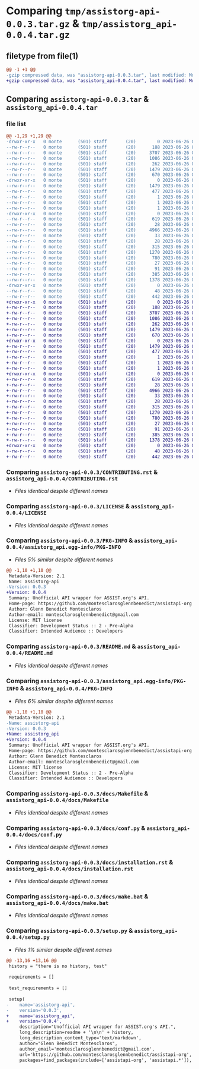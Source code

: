 # Comparing `tmp/assistorg-api-0.0.3.tar.gz` & `tmp/assistorg_api-0.0.4.tar.gz`

## filetype from file(1)

```diff
@@ -1 +1 @@
-gzip compressed data, was "assistorg-api-0.0.3.tar", last modified: Mon Jun 26 03:48:49 2023, max compression
+gzip compressed data, was "assistorg_api-0.0.4.tar", last modified: Mon Jun 26 03:58:44 2023, max compression
```

## Comparing `assistorg-api-0.0.3.tar` & `assistorg_api-0.0.4.tar`

### file list

```diff
@@ -1,29 +1,29 @@
-drwxr-xr-x   0 monte      (501) staff       (20)        0 2023-06-26 03:48:49.962809 assistorg-api-0.0.3/
--rw-r--r--   0 monte      (501) staff       (20)      188 2023-06-26 03:31:11.000000 assistorg-api-0.0.3/AUTHORS.rst
--rw-r--r--   0 monte      (501) staff       (20)     3707 2023-06-26 03:31:11.000000 assistorg-api-0.0.3/CONTRIBUTING.rst
--rw-r--r--   0 monte      (501) staff       (20)     1086 2023-06-26 03:31:11.000000 assistorg-api-0.0.3/LICENSE
--rw-r--r--   0 monte      (501) staff       (20)      262 2023-06-26 03:31:11.000000 assistorg-api-0.0.3/MANIFEST.in
--rw-r--r--   0 monte      (501) staff       (20)     1479 2023-06-26 03:48:49.962870 assistorg-api-0.0.3/PKG-INFO
--rw-r--r--   0 monte      (501) staff       (20)      670 2023-06-26 03:31:11.000000 assistorg-api-0.0.3/README.md
-drwxr-xr-x   0 monte      (501) staff       (20)        0 2023-06-26 03:48:49.960985 assistorg-api-0.0.3/assistorg_api.egg-info/
--rw-r--r--   0 monte      (501) staff       (20)     1479 2023-06-26 03:48:49.000000 assistorg-api-0.0.3/assistorg_api.egg-info/PKG-INFO
--rw-r--r--   0 monte      (501) staff       (20)      477 2023-06-26 03:48:49.000000 assistorg-api-0.0.3/assistorg_api.egg-info/SOURCES.txt
--rw-r--r--   0 monte      (501) staff       (20)        1 2023-06-26 03:48:49.000000 assistorg-api-0.0.3/assistorg_api.egg-info/dependency_links.txt
--rw-r--r--   0 monte      (501) staff       (20)        1 2023-06-26 03:43:23.000000 assistorg-api-0.0.3/assistorg_api.egg-info/not-zip-safe
--rw-r--r--   0 monte      (501) staff       (20)        1 2023-06-26 03:48:49.000000 assistorg-api-0.0.3/assistorg_api.egg-info/top_level.txt
-drwxr-xr-x   0 monte      (501) staff       (20)        0 2023-06-26 03:48:49.962409 assistorg-api-0.0.3/docs/
--rw-r--r--   0 monte      (501) staff       (20)      619 2023-06-26 03:31:11.000000 assistorg-api-0.0.3/docs/Makefile
--rw-r--r--   0 monte      (501) staff       (20)       28 2023-06-26 03:31:11.000000 assistorg-api-0.0.3/docs/authors.rst
--rw-r--r--   0 monte      (501) staff       (20)     4966 2023-06-26 03:31:11.000000 assistorg-api-0.0.3/docs/conf.py
--rw-r--r--   0 monte      (501) staff       (20)       33 2023-06-26 03:31:11.000000 assistorg-api-0.0.3/docs/contributing.rst
--rw-r--r--   0 monte      (501) staff       (20)       28 2023-06-26 03:31:11.000000 assistorg-api-0.0.3/docs/history.rst
--rw-r--r--   0 monte      (501) staff       (20)      315 2023-06-26 03:31:11.000000 assistorg-api-0.0.3/docs/index.rst
--rw-r--r--   0 monte      (501) staff       (20)     1270 2023-06-26 03:31:11.000000 assistorg-api-0.0.3/docs/installation.rst
--rw-r--r--   0 monte      (501) staff       (20)      780 2023-06-26 03:31:11.000000 assistorg-api-0.0.3/docs/make.bat
--rw-r--r--   0 monte      (501) staff       (20)       27 2023-06-26 03:31:11.000000 assistorg-api-0.0.3/docs/readme.rst
--rw-r--r--   0 monte      (501) staff       (20)       91 2023-06-26 03:31:11.000000 assistorg-api-0.0.3/docs/usage.rst
--rw-r--r--   0 monte      (501) staff       (20)      385 2023-06-26 03:48:49.963088 assistorg-api-0.0.3/setup.cfg
--rw-r--r--   0 monte      (501) staff       (20)     1378 2023-06-26 03:46:16.000000 assistorg-api-0.0.3/setup.py
-drwxr-xr-x   0 monte      (501) staff       (20)        0 2023-06-26 03:48:49.962678 assistorg-api-0.0.3/tests/
--rw-r--r--   0 monte      (501) staff       (20)       48 2023-06-26 03:31:11.000000 assistorg-api-0.0.3/tests/__init__.py
--rw-r--r--   0 monte      (501) staff       (20)      442 2023-06-26 03:31:11.000000 assistorg-api-0.0.3/tests/test_assist_api_wrapper.py
+drwxr-xr-x   0 monte      (501) staff       (20)        0 2023-06-26 03:58:44.756152 assistorg_api-0.0.4/
+-rw-r--r--   0 monte      (501) staff       (20)      188 2023-06-26 03:31:11.000000 assistorg_api-0.0.4/AUTHORS.rst
+-rw-r--r--   0 monte      (501) staff       (20)     3707 2023-06-26 03:31:11.000000 assistorg_api-0.0.4/CONTRIBUTING.rst
+-rw-r--r--   0 monte      (501) staff       (20)     1086 2023-06-26 03:31:11.000000 assistorg_api-0.0.4/LICENSE
+-rw-r--r--   0 monte      (501) staff       (20)      262 2023-06-26 03:31:11.000000 assistorg_api-0.0.4/MANIFEST.in
+-rw-r--r--   0 monte      (501) staff       (20)     1479 2023-06-26 03:58:44.756223 assistorg_api-0.0.4/PKG-INFO
+-rw-r--r--   0 monte      (501) staff       (20)      670 2023-06-26 03:52:34.000000 assistorg_api-0.0.4/README.md
+drwxr-xr-x   0 monte      (501) staff       (20)        0 2023-06-26 03:58:44.754410 assistorg_api-0.0.4/assistorg_api.egg-info/
+-rw-r--r--   0 monte      (501) staff       (20)     1479 2023-06-26 03:58:44.000000 assistorg_api-0.0.4/assistorg_api.egg-info/PKG-INFO
+-rw-r--r--   0 monte      (501) staff       (20)      477 2023-06-26 03:58:44.000000 assistorg_api-0.0.4/assistorg_api.egg-info/SOURCES.txt
+-rw-r--r--   0 monte      (501) staff       (20)        1 2023-06-26 03:58:44.000000 assistorg_api-0.0.4/assistorg_api.egg-info/dependency_links.txt
+-rw-r--r--   0 monte      (501) staff       (20)        1 2023-06-26 03:43:23.000000 assistorg_api-0.0.4/assistorg_api.egg-info/not-zip-safe
+-rw-r--r--   0 monte      (501) staff       (20)        1 2023-06-26 03:58:44.000000 assistorg_api-0.0.4/assistorg_api.egg-info/top_level.txt
+drwxr-xr-x   0 monte      (501) staff       (20)        0 2023-06-26 03:58:44.755755 assistorg_api-0.0.4/docs/
+-rw-r--r--   0 monte      (501) staff       (20)      619 2023-06-26 03:31:11.000000 assistorg_api-0.0.4/docs/Makefile
+-rw-r--r--   0 monte      (501) staff       (20)       28 2023-06-26 03:31:11.000000 assistorg_api-0.0.4/docs/authors.rst
+-rw-r--r--   0 monte      (501) staff       (20)     4966 2023-06-26 03:31:11.000000 assistorg_api-0.0.4/docs/conf.py
+-rw-r--r--   0 monte      (501) staff       (20)       33 2023-06-26 03:31:11.000000 assistorg_api-0.0.4/docs/contributing.rst
+-rw-r--r--   0 monte      (501) staff       (20)       28 2023-06-26 03:31:11.000000 assistorg_api-0.0.4/docs/history.rst
+-rw-r--r--   0 monte      (501) staff       (20)      315 2023-06-26 03:31:11.000000 assistorg_api-0.0.4/docs/index.rst
+-rw-r--r--   0 monte      (501) staff       (20)     1270 2023-06-26 03:31:11.000000 assistorg_api-0.0.4/docs/installation.rst
+-rw-r--r--   0 monte      (501) staff       (20)      780 2023-06-26 03:31:11.000000 assistorg_api-0.0.4/docs/make.bat
+-rw-r--r--   0 monte      (501) staff       (20)       27 2023-06-26 03:31:11.000000 assistorg_api-0.0.4/docs/readme.rst
+-rw-r--r--   0 monte      (501) staff       (20)       91 2023-06-26 03:31:11.000000 assistorg_api-0.0.4/docs/usage.rst
+-rw-r--r--   0 monte      (501) staff       (20)      385 2023-06-26 03:58:44.756551 assistorg_api-0.0.4/setup.cfg
+-rw-r--r--   0 monte      (501) staff       (20)     1378 2023-06-26 03:58:20.000000 assistorg_api-0.0.4/setup.py
+drwxr-xr-x   0 monte      (501) staff       (20)        0 2023-06-26 03:58:44.756002 assistorg_api-0.0.4/tests/
+-rw-r--r--   0 monte      (501) staff       (20)       48 2023-06-26 03:31:11.000000 assistorg_api-0.0.4/tests/__init__.py
+-rw-r--r--   0 monte      (501) staff       (20)      442 2023-06-26 03:31:11.000000 assistorg_api-0.0.4/tests/test_assist_api_wrapper.py
```

### Comparing `assistorg-api-0.0.3/CONTRIBUTING.rst` & `assistorg_api-0.0.4/CONTRIBUTING.rst`

 * *Files identical despite different names*

### Comparing `assistorg-api-0.0.3/LICENSE` & `assistorg_api-0.0.4/LICENSE`

 * *Files identical despite different names*

### Comparing `assistorg-api-0.0.3/PKG-INFO` & `assistorg_api-0.0.4/assistorg_api.egg-info/PKG-INFO`

 * *Files 5% similar despite different names*

```diff
@@ -1,10 +1,10 @@
 Metadata-Version: 2.1
 Name: assistorg-api
-Version: 0.0.3
+Version: 0.0.4
 Summary: Unofficial API wrapper for ASSIST.org's API.
 Home-page: https://github.com/montesclarosglennbenedict/assistapi-org
 Author: Glenn Benedict Montesclaros
 Author-email: montesclarosglennbenedict@gmail.com
 License: MIT license
 Classifier: Development Status :: 2 - Pre-Alpha
 Classifier: Intended Audience :: Developers
```

### Comparing `assistorg-api-0.0.3/README.md` & `assistorg_api-0.0.4/README.md`

 * *Files identical despite different names*

### Comparing `assistorg-api-0.0.3/assistorg_api.egg-info/PKG-INFO` & `assistorg_api-0.0.4/PKG-INFO`

 * *Files 6% similar despite different names*

```diff
@@ -1,10 +1,10 @@
 Metadata-Version: 2.1
-Name: assistorg-api
-Version: 0.0.3
+Name: assistorg_api
+Version: 0.0.4
 Summary: Unofficial API wrapper for ASSIST.org's API.
 Home-page: https://github.com/montesclarosglennbenedict/assistapi-org
 Author: Glenn Benedict Montesclaros
 Author-email: montesclarosglennbenedict@gmail.com
 License: MIT license
 Classifier: Development Status :: 2 - Pre-Alpha
 Classifier: Intended Audience :: Developers
```

### Comparing `assistorg-api-0.0.3/docs/Makefile` & `assistorg_api-0.0.4/docs/Makefile`

 * *Files identical despite different names*

### Comparing `assistorg-api-0.0.3/docs/conf.py` & `assistorg_api-0.0.4/docs/conf.py`

 * *Files identical despite different names*

### Comparing `assistorg-api-0.0.3/docs/installation.rst` & `assistorg_api-0.0.4/docs/installation.rst`

 * *Files identical despite different names*

### Comparing `assistorg-api-0.0.3/docs/make.bat` & `assistorg_api-0.0.4/docs/make.bat`

 * *Files identical despite different names*

### Comparing `assistorg-api-0.0.3/setup.py` & `assistorg_api-0.0.4/setup.py`

 * *Files 1% similar despite different names*

```diff
@@ -13,16 +13,16 @@
 history = "there is no history, test"
 
 requirements = []
 
 test_requirements = []
 
 setup(
-    name='assistorg-api',
-    version='0.0.3',
+    name='assistorg_api',
+    version='0.0.4',
     description="Unofficial API wrapper for ASSIST.org's API.",
     long_description=readme + '\n\n' + history,
     long_description_content_type='text/markdown',
     author="Glenn Benedict Montesclaros",
     author_email='montesclarosglennbenedict@gmail.com',
     url='https://github.com/montesclarosglennbenedict/assistapi-org',
     packages=find_packages(include=['assistapi-org', 'assistapi.*']),
```

